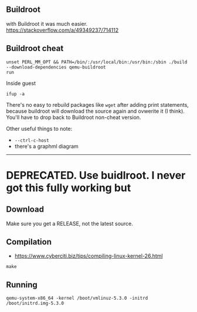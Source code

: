 
## Buildroot
with Buildroot it was much easier. https://stackoverflow.com/a/49349237/714112


    
## Buildroot cheat    

    unset PERL_MM_OPT && PATH=/bin/:/usr/local/bin:/usr/bin:/sbin ./build --download-dependencies qemu-buildroot
    run 
    
Inside guest

    ifup -a

There's no easy to rebuild packages like `wget` after adding print statements, because buildroot will download the source again and ovwerite it (I think). You'll have to drop back to Buildroot non-cheat version.

Other useful things to note:
* `--ctrl-c-host`
* there's a graphml diagram
    
-------
# DEPRECATED. Use buidlroot. I never got this fully working but 

## Download

Make sure you get a RELEASE, not the latest source.

## Compilation

* https://www.cyberciti.biz/tips/compiling-linux-kernel-26.html

```
make
```

## Running
```
qemu-system-x86_64 -kernel /boot/vmlinuz-5.3.0 -initrd /boot/initrd.img-5.3.0
```
